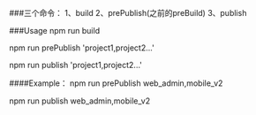 ###三个命令：
1、build
2、prePublish(之前的preBuild)
3、publish

###Usage
npm run build <project-name>

npm run prePublish 'project1,project2...'

npm run publish 'project1,project2...'

####Example：
npm run prePublish web_admin,mobile_v2

npm run publish web_admin,mobile_v2